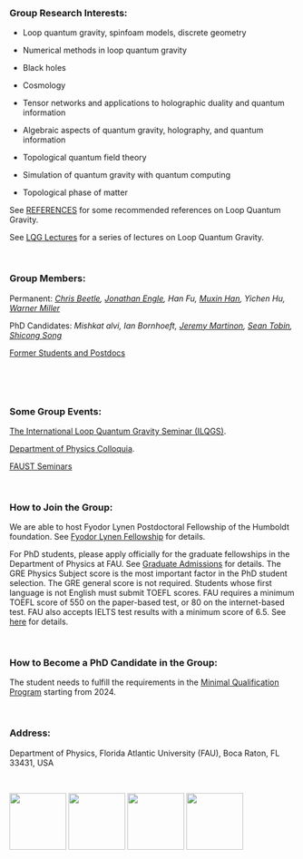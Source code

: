 &nbsp;


### Group Research Interests:

- Loop quantum gravity, spinfoam models, discrete geometry

- Numerical methods in loop quantum gravity

- Black holes

- Cosmology

- Tensor networks and applications to holographic duality and quantum information

- Algebraic aspects of quantum gravity, holography, and quantum information

- Topological quantum field theory

- Simulation of quantum gravity with quantum computing

- Topological phase of matter

See [REFERENCES](https://hamsyn.github.io/LQG-group/reference) for some recommended references on Loop Quantum Gravity.

See [LQG Lectures](https://hamsyn.github.io/LQG-group/lecture) for a series of lectures on Loop Quantum Gravity.

&nbsp;

### Group Members:

Permanent: _[Chris Beetle](https://www.physics.fau.edu/people/faculty/beetle.php), [Jonathan Engle](https://www.physics.fau.edu/people/faculty/engle.php), Han Fu, [Muxin Han](http://www.physics.fau.edu/people/faculty/han.php), Yichen Hu, [Warner Miller](https://www.physics.fau.edu/people/faculty/miller.php)_ 

<!-- Postdoc: _[Qiaoyin Pan](https://www.physics.fau.edu/people/postdocs/qiaoyin-pan.php)_-->

PhD Candidates: _Mishkat alvi, Ian Bornhoeft, [Jeremy Martinon](https://www.physics.fau.edu/people/students/jeremy-martinon.php), [Sean Tobin](https://www.physics.fau.edu/people/students/sean-tobin.php), [Shicong Song](https://www.physics.fau.edu/people/students/shicong-song.php)_

[Former Students and Postdocs](https://hamsyn.github.io/LQG-group/past)

&nbsp;

<!-- ### Long-term Collaborations:

_[Kristina Giesel](http://www.gravity.physik.fau.de/person/kristina-giesel/) (FAU Erlangen), [Zichang Huang](https://inspirehep.net/literature?sort=mostrecent&size=25&page=1&q=a%20Z.Huang.13) (Fudan Univ.), [Hongguang Liu](https://www.gravity.physik.fau.de/person/hongguang-liu/) (FAU Erlangen), [Cong Zhang](https://www.fuw.edu.pl/people.html?show=395279) (FAU Erlangen), [Dongxue Qu](https://perimeterinstitute.ca/people/dongxue-qu) (Perimeter Institute), [Francesca Vidotto](https://physics.uwo.ca/people/faculty_web_pages/vidotto.html) (Western Univ.), [Carlo Rovelli](https://www.cpt.univ-mrs.fr/~rovelli/) (Western Univ. & CPT Marseille)_-->

<!-- Visitors: _Klaus Liegener, Andrea Dapor, Yuting Hu, Zonghong Zhu, Yongge Ma, Yidun Wan, Hongguang Liu, Zichen He, Ling-Yan Hung, Lingzhen Guo, ......_-->

&nbsp;

### Some Group Events:

<!-- We have regular group meetings usually on Monday morning. See [GROUP MEETINGS](https://hamsyn.github.io/LQG-group/meeting) for information.-->

[The International Loop Quantum Gravity Seminar (ILQGS)](http://relativity.phys.lsu.edu/ilqgs/).

[Department of Physics Colloquia](http://www.physics.fau.edu/events-news/index.php).

[FAUST Seminars](http://www.physics.fau.edu/research/faust/seminar.php)

&nbsp;

### How to Join the Group:

<!-- Fudan-FAU Joint Postdoctoral Position in Quantum Gravity -->

We are able to host Fyodor Lynen Postdoctoral Fellowship of the Humboldt foundation. See [Fyodor Lynen Fellowship](https://www.humboldt-foundation.de/web/lynen-fellowship.html) for details.

For PhD students, please apply officially for the graduate fellowships in the Department of Physics at FAU. See [Graduate Admissions](http://www.physics.fau.edu/graduate-admissions/index.php) for details. The GRE Physics Subject score is the most important factor in the PhD student selection. The GRE general score is not required. Students whose first language is not English must submit TOEFL scores. FAU requires a minimum TOEFL score of 550 on the paper-based test, or 80 on the internet-based test. FAU also accepts IELTS test results with a minimum score of 6.5. See [here](http://www.fau.edu/admissions/international/requirements.php) for details.

&nbsp;

### How to Become a PhD Candidate in the Group:

The student needs to fulfill the requirements in the [Minimal Qualification Program](https://hamsyn.github.io/LQG-group/minimalqual) starting from 2024.



&nbsp;

### Address:

Department of Physics, Florida Atlantic University (FAU), Boca Raton, FL 33431, USA 

&nbsp;

<img src="https://upload.wikimedia.org/wikipedia/commons/7/7e/NSF_logo.png" height="100"> <img src="https://www.humboldt-foundation.de/dest/images/AvH-Logo.svg" height="100"> <img src="https://hamsyn.github.io/LQG-group/FAUlogo3.png" height="100"> <img src="https://www.templeton.org/wp-content/uploads/2022/01/JTF_logo_wtagline.png" height="100">

